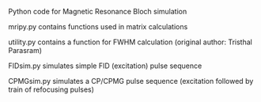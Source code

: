 Python code for Magnetic Resonance Bloch simulation

mripy.py contains functions used in matrix calculations

utility.py contains a function for FWHM calculation (original author: Tristhal Parasram)

FIDsim.py simulates simple FID (excitation) pulse sequence

CPMGsim.py simulates a CP/CPMG pulse sequence (excitation followed by train of refocusing pulses)


